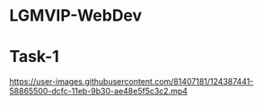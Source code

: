 # LGMVIP-WebDev

# Task-1

https://user-images.githubusercontent.com/81407181/124387441-58865500-dcfc-11eb-9b30-ae48e5f5c3c2.mp4
